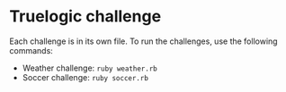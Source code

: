# Truelogic challenge
Each challenge is in its own file. To run the challenges, use the following commands:
- Weather challenge: `ruby weather.rb`
- Soccer challenge: `ruby soccer.rb`
